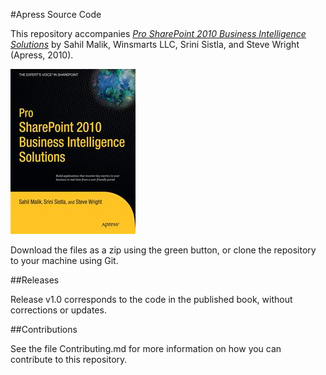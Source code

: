 #Apress Source Code

This repository accompanies [*Pro SharePoint 2010 Business Intelligence Solutions*](http://www.apress.com/9781430232858) by Sahil Malik, Winsmarts LLC, Srini Sistla, and Steve Wright (Apress, 2010).

![Cover image](9781430232858.jpg)

Download the files as a zip using the green button, or clone the repository to your machine using Git.

##Releases

Release v1.0 corresponds to the code in the published book, without corrections or updates.

##Contributions

See the file Contributing.md for more information on how you can contribute to this repository.
